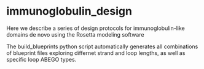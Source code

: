 # immunoglobulin_design

Here we describe a series of design protocols for immunoglobulin-like domains de novo using the Rosetta modeling software

The build_blueprints python script automatically generates all combinations of blueprint files exploring differnet strand and loop lengths, as well as specific loop ABEGO types.

